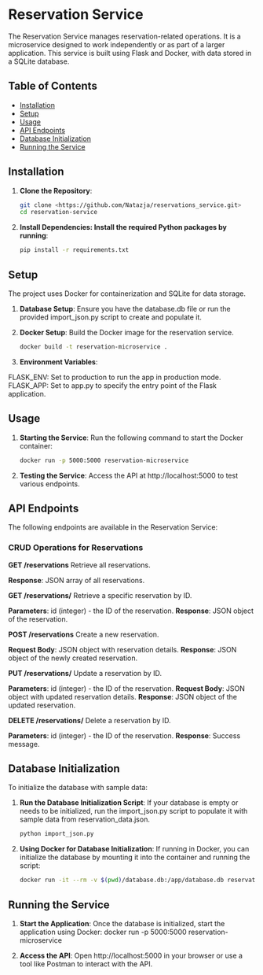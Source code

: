 # Reservation Service

The Reservation Service manages reservation-related operations. It is a microservice designed to work independently or as part of a larger application. This service is built using Flask and Docker, with data stored in a SQLite database.


## Table of Contents

- [Installation](#installation)
- [Setup](#setup)
- [Usage](#usage)
- [API Endpoints](#api-endpoints)
- [Database Initialization](#database-initialization)
- [Running the Service](#running-the-service)


## Installation

1. **Clone the Repository**:
   ```bash
   git clone <https://github.com/Natazja/reservations_service.git>
   cd reservation-service

2. **Install Dependencies: Install the required Python packages by running**:
   ```bash
   pip install -r requirements.txt


## Setup
The project uses Docker for containerization and SQLite for data storage.

1. **Database Setup**: Ensure you have the database.db file or run the provided import_json.py script to create and populate it.

2. **Docker Setup**: Build the Docker image for the reservation service.
   ```bash
   docker build -t reservation-microservice .

3. **Environment Variables**:

FLASK_ENV: Set to production to run the app in production mode.
FLASK_APP: Set to app.py to specify the entry point of the Flask application.


## Usage
1. **Starting the Service**: Run the following command to start the Docker container:
   ```bash
   docker run -p 5000:5000 reservation-microservice

2. **Testing the Service**: Access the API at http://localhost:5000 to test various endpoints.


## API Endpoints
The following endpoints are available in the Reservation Service:

### CRUD Operations for Reservations
**GET /reservations**
Retrieve all reservations.

**Response**: JSON array of all reservations.

**GET /reservations/<id>**
Retrieve a specific reservation by ID.

**Parameters**: id (integer) - the ID of the reservation.
**Response**: JSON object of the reservation.

**POST /reservations**
Create a new reservation.

**Request Body**: JSON object with reservation details.
**Response**: JSON object of the newly created reservation.

**PUT /reservations/<id>**
Update a reservation by ID.

**Parameters**: id (integer) - the ID of the reservation.
**Request Body**: JSON object with updated reservation details.
**Response**: JSON object of the updated reservation.

**DELETE /reservations/<id>**
Delete a reservation by ID.

**Parameters**: id (integer) - the ID of the reservation.
**Response**: Success message.


## Database Initialization
To initialize the database with sample data:

1. **Run the Database Initialization Script**: If your database is empty or needs to be initialized, run the import_json.py script to populate it with sample data from reservation_data.json.
   ```bash
   python import_json.py

2. **Using Docker for Database Initialization**: If running in Docker, you can initialize the database by mounting it into the container and running the script:
   ```bash
   docker run -it --rm -v $(pwd)/database.db:/app/database.db reservation-microservice python import_json.py


## Running the Service
1. **Start the Application**: Once the database is initialized, start the application using Docker:
   docker run -p 5000:5000 reservation-microservice

2. **Access the API**: Open http://localhost:5000 in your browser or use a tool like Postman to interact with the API.

   



   
